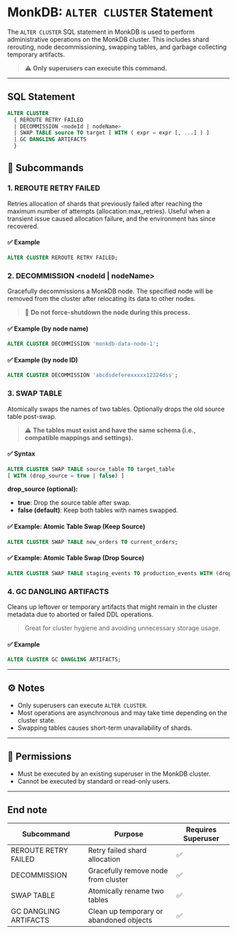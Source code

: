 # MonkDB: `ALTER CLUSTER` Statement

The `ALTER CLUSTER` SQL statement in MonkDB is used to perform administrative operations on the MonkDB cluster. This includes shard rerouting, node decommissioning, swapping tables, and garbage collecting temporary artifacts.

> ⚠️ **Only superusers can execute this command.**

---

## SQL Statement

```sql
ALTER CLUSTER
  { REROUTE RETRY FAILED
  | DECOMMISSION <nodeId | nodeName>
  | SWAP TABLE source TO target [ WITH ( expr = expr [, ...] ) ]
  | GC DANGLING ARTIFACTS
  }
```

## 🚀 Subcommands

### 1. REROUTE RETRY FAILED

Retries allocation of shards that previously failed after reaching the maximum number of attempts (allocation.max_retries). Useful when a transient issue caused allocation failure, and the environment has since recovered.

#### ✅ Example

```sql
ALTER CLUSTER REROUTE RETRY FAILED;
```

### 2. DECOMMISSION <nodeId | nodeName>

Gracefully decommissions a MonkDB node. The specified node will be removed from the cluster after relocating its data to other nodes.

> 🛑 **Do not force-shutdown the node during this process.**

#### ✅ Example (by node name)

```sql
ALTER CLUSTER DECOMMISSION 'monkdb-data-node-1';
```

#### ✅ Example (by node ID)

```sql
ALTER CLUSTER DECOMMISSION 'abcdsdeferexxxxx12324dss';
```

### 3. SWAP TABLE

Atomically swaps the names of two tables. Optionally drops the old source table post-swap.

> ⚠️ **The tables must exist and have the same schema (i.e., compatible mappings and settings).**

#### ✅ Syntax

```sql
ALTER CLUSTER SWAP TABLE source_table TO target_table
[ WITH (drop_source = true | false) ]
```
**drop_source (optional):**

- **true**: Drop the source table after swap.
- **false (default)**: Keep both tables with names swapped.

#### ✅ Example: Atomic Table Swap (Keep Source)

```sql
ALTER CLUSTER SWAP TABLE new_orders TO current_orders;
```

#### ✅ Example: Atomic Table Swap (Drop Source)

```sql
ALTER CLUSTER SWAP TABLE staging_events TO production_events WITH (drop_source = true);
```

### 4. GC DANGLING ARTIFACTS

Cleans up leftover or temporary artifacts that might remain in the cluster metadata due to aborted or failed DDL operations.

> Great for cluster hygiene and avoiding unnecessary storage usage.

#### ✅ Example

```sql
ALTER CLUSTER GC DANGLING ARTIFACTS;
```

---

## ⚙️ Notes

- Only superusers can execute `ALTER CLUSTER`.
- Most operations are asynchronous and may take time depending on the cluster state.
- Swapping tables causes short-term unavailability of shards.

---

## 🔐 Permissions

- Must be executed by an existing superuser in the MonkDB cluster.
- Cannot be executed by standard or read-only users.

---

## End note

| Subcommand                     | Purpose                                   | Requires Superuser |
|-------------------------------|-------------------------------------------|---------------------|
| REROUTE RETRY FAILED          | Retry failed shard allocation             | ✅                  |
| DECOMMISSION                   | Gracefully remove node from cluster       | ✅                  |
| SWAP TABLE                    | Atomically rename two tables              | ✅                  |
| GC DANGLING ARTIFACTS        | Clean up temporary or abandoned objects    | ✅                  |
